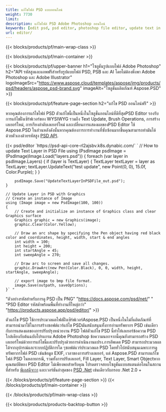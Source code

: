 ```yaml
---
title: แก้ไขไฟล์ PSD แบบออนไลน์
weight: 7730
limit: 
description: แก้ไขไฟล์ PSD Adobe Photoshop ออนไลน์
keywords: [edit psd, psd editor, photoshop file editor, update text in psd, update psd]
url: editor/
---
```


{{< blocks/products/pf/main-wrap-class >}}


{{< blocks/products/pf/main-container >}}

{{< blocks/products/pf/upper-banner h1="โซลูชันรูปแบบไฟล์ Adobe Photoshop" h2="API รหัสสูงและแอพฟรีสำหรับรูปแบบไฟล์ PSD, PSB และ AI โดยไม่ต้องพึ่งพา Adobe Photoshop และ Adobe Illustrator" logoImageSrc="https://www.aspose.cloud/templates/aspose/img/products/psd/headers/aspose_psd-brand.svg" imageAlt="โซลูชันผลิตภัณฑ์ Aspose.PSD" >}}

{{< blocks/products/pf/feature-page-section h2="แก้ไข PSD ออนไลน์ฟรี" >}}
<p>หากคุณต้องการแก้ไขไฟล์ PSD ตัวแก้ไขนี้เป็นหนึ่งในโซลูชั่นออนไลน์ที่ดีที่สุดPSD Editor รองรับการแก้ไขฝั่งเซิร์ฟเวอร์ของ WYSIWYG รวมถึง Text Update, Brush Operations, การสร้างเลเยอร์ใหม่, การเรียงลำดับเลเยอร์ใหม่ และเปลี่ยนการแสดงผลของPSD Editor ใช้ Aspose.PSD ในส่วนหลังดังนั้นหากคุณต้องการการทำงานที่ซับซ้อนมากขึ้นคุณสามารถทำมันได้ด้วยตัวเองด้วยรหัสสูง <a href="/psd/{{< lang-code >}}">PSD API</a>.</p>
{{< psd/editor `https://psd-api-core-rl2ajsbv.k8s.dynabic.com/` 
`	// How to update Text Layer in PSD File
	using (PsdImage psdImage = (PsdImage)Image.Load("layers.psd"))
  	{
		foreach (var layer in psdImage.Layers)
		{
			if (layer is TextLayer)
			{
				TextLayer textLayer = layer as TextLayer;
				textLayer.UpdateText("test update", new Point(0, 0), 15.0f, Color.Purple);
			}
		}

		psdImage.Save("UpdateTextLayerInPSDFile_out.psd");
	}
	
	// Update Layer in PSD with Graphics
	// Create an instance of Image
	using (Image image = new PsdImage(100, 100))
	{
		// Create and initialize an instance of Graphics class and clear Graphics surface
		Graphics graphic = new Graphics(image);
		graphic.Clear(Color.Yellow);

		// Draw an arc shape by specifying the Pen object having red black color and coordinates, height, width, start & end angles                 
		int width = 100;
		int height = 200;
		int startAngle = 45;
		int sweepAngle = 270;

		// Draw arc to screen and save all changes.
		graphic.DrawArc(new Pen(Color.Black), 0, 0, width, height, startAngle, sweepAngle);

		// export image to bmp file format.
		image.Save(outpath, saveOptions);
	}` "
“ตัวอย่างรหัสสำหรับการดู PSD เป็น PNG"  "https://docs.aspose.com/psd/net/" "
“PSD Editor รหัสต่ำพร้อมพื้นที่ทำงานที่ใหญ่กว่า" "https://products.aspose.app/psd/editor/" >}}
<p>ตัวแก้ไข PSD ใช้การประมวลผลไฟล์ฝั่งเซิร์ฟเวอร์Aspose.PSD เป็นหนึ่งในไม่กี่ผลิตภัณฑ์ที่สามารถนำมาใช้ในการสร้างซอฟต์แวร์แก้ไข PSDมันสนับสนุนทั้งการอ่านทรัพยากร PSD เช่นเดียวกับการแสดงผลของการปรับปรุงหน่วยงาน PSD ไฟล์ตัวแก้ไข PSD นี้ทำให้เลเยอร์ข้อความ PSD ใกล้เคียงกับต้นฉบับโปรแกรม Adobe Photoshop ข้อความนอกจากนี้คุณยังสามารถสร้าง PSD เลเยอร์ใหม่ด้วยการแก้ไขนี้และปรับปรุงด้วยการดำเนินงานแปรง.การอัพเดต PSD สามารถประมวลผลได้จากอุปกรณ์และระบบปฏิบัติการใด ๆซอฟต์แวร์ประมวลผล PSD โดยทั่วไปสนับสนุนเฉพาะการดูทรัพยากรไฟล์ PSD เช่นข้อมูล EXIF, เวลาของการสร้างเลเยอร์, แต่ Aspose.PSD สามารถแก้ไขไฟล์ PSD ในหลายกรณี, รวมทั้งการปรับเลเยอร์, Fill Layer, Text Layer, Smart Objectหากคุณสมบัติของ PSD Editor ไม่เพียงพอสำหรับคุณ โปรดตรวจสอบโซลูชันแบบสแตนด์อโลนในสถานที่สำหรับ <a href="/psd/{{< lang-code >}}java">พีเอสดีจาวา</a> และเวอร์ชันล่าสุดของ <a href="/psd/{{< lang-code >}}net">PSD .Net</a> เช่นเดียวกับกรอบ .Net 2.0 +</p>

{{< /blocks/products/pf/feature-page-section >}}
{{< /blocks/products/pf/main-container >}}


{{< /blocks/products/pf/main-wrap-class >}}

{{< blocks/products/products-backtop-button >}}
